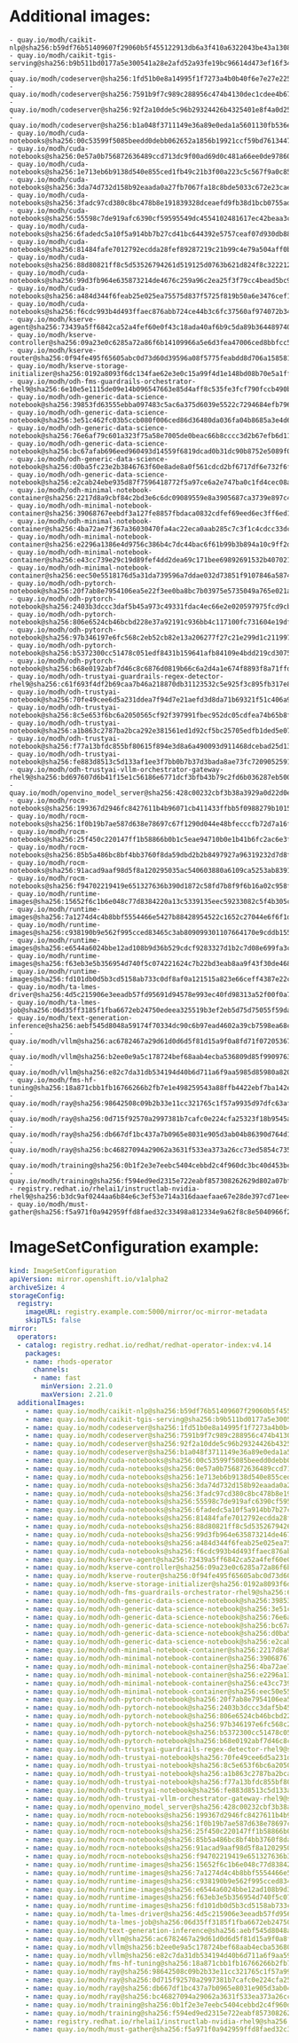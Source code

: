 # Additional images:
    - quay.io/modh/caikit-nlp@sha256:b59df76b51409607f29060b5f455122913db6a3f410a6322043be43a1308e376
    - quay.io/modh/caikit-tgis-serving@sha256:b9b511bd0177a5e300541a28e2afd52a93fe19bc96614d473ef16f34f1fba5f2
    - quay.io/modh/codeserver@sha256:1fd51b0e8a14995f1f7273a4b0b40f6e7e27e225ab179959747846e54079d61e
    - quay.io/modh/codeserver@sha256:7591b9f7c989c288956c474b4130dec1cdee4b672ea1fd2d75685413b20b5a28
    - quay.io/modh/codeserver@sha256:92f2a10dde5c96b29324426b4325401e8f4a0d257e439927172d5fe909289c44
    - quay.io/modh/codeserver@sha256:b1a048f3711149e36a89e0eda1a5601130fb536ecc0aabae42ab6e4d26977354
    - quay.io/modh/cuda-notebooks@sha256:00c53599f5085beedd0debb062652a1856b19921ccf59bd76134471d24c3fa7d
    - quay.io/modh/cuda-notebooks@sha256:0e57a0b756872636489ccd713dc9f00ad69d0c481a66ee0de97860f13b4fedcd
    - quay.io/modh/cuda-notebooks@sha256:1e713eb6b9138d540e855ced1fb49c21b3f00a223c5c567f9a0c85ce4f7f0a87
    - quay.io/modh/cuda-notebooks@sha256:3da74d732d158b92eaada0a27fb7067fa18c8bde5033c672e23caed0f21d6481
    - quay.io/modh/cuda-notebooks@sha256:3fadc97cd380c8bc478b8e191839328dceaefd9fb38d1bcb0755adcdc28123cd
    - quay.io/modh/cuda-notebooks@sha256:55598c7de919afc6390cf59595549dc4554102481617ec42beaa3c47ef26d5e4
    - quay.io/modh/cuda-notebooks@sha256:6fadedc5a10f5a914bb7b27cd41bc644392e5757ceaf07d930db884112054265
    - quay.io/modh/cuda-notebooks@sha256:81484fafe7012792ecdda28fef89287219c21b99c4e79a504aff0b265d94b429
    - quay.io/modh/cuda-notebooks@sha256:88d80821ff8c5d53526794261d519125d0763b621d824f8c3222127dab7b6cc8
    - quay.io/modh/cuda-notebooks@sha256:99d3fb964e635873214de4676c259a96c2ea25f3f79cc4bead5bc9f39aba34c0
    - quay.io/modh/cuda-notebooks@sha256:a484d344f6feab25e025ea75575d837f5725f819b50a6e3476cef1f9925c07a5
    - quay.io/modh/cuda-notebooks@sha256:f6cdc993b4d493ffaec876abb724ce44b3c6fc37560af974072b346e45ac1a3b
    - quay.io/modh/kserve-agent@sha256:73439a5ff6842ca52a4fef60e0f43c18ada40af6b9c5da89b3644897403b01e0
    - quay.io/modh/kserve-controller@sha256:09a23e0c6285a72a86f6b14109966a5e6d3fea47006ced8bbfcc57e390e5e600
    - quay.io/modh/kserve-router@sha256:0f94fe495f65605abc0d73d60d39596a08f5775feabdd8d706a1585819b0fba3
    - quay.io/modh/kserve-storage-initializer@sha256:0192a8093f6dc134fae62e3e0c15a99f4d1e148bd08b70e5a1ff20aa722b1d39
    - quay.io/modh/odh-fms-guardrails-orchestrator-rhel9@sha256:6e10e5e1115de09e14b096547663e85d4aff8c535fe3fcf790fccb490b135da7
    - quay.io/modh/odh-generic-data-science-notebook@sha256:39853fd63555ebba097483c5ac6a375d6039e5522c7294684efb7966ba4bc693
    - quay.io/modh/odh-generic-data-science-notebook@sha256:3e51c462fc03b5ccb080f006ced86d36480da036fa04b8685a3e4d6d51a817ba
    - quay.io/modh/odh-generic-data-science-notebook@sha256:76e6af79c601a323f75a58e7005de0beac66b8cccc3d2b67efb6d11d85f0cfa1
    - quay.io/modh/odh-generic-data-science-notebook@sha256:bc67afab696eed960493d14559f6819dcad0b31dc90b8752e5089f022c5a3d4d
    - quay.io/modh/odh-generic-data-science-notebook@sha256:d0ba5fc23e2b3846763f60e8ade8a0f561cdcd2bf6717df6e732f6f8b68b89c4
    - quay.io/modh/odh-generic-data-science-notebook@sha256:e2cab24ebe935d87f7596418772f5a97ce6a2e747ba0c1fd4cec08a728e99403
    - quay.io/modh/odh-minimal-notebook-container@sha256:2217d8a9cbf84c2bd3e6c6dc09089559e8a3905687ca3739e897c4b45e2b00b3
    - quay.io/modh/odh-minimal-notebook-container@sha256:39068767eebdf3a127fe8857fbdaca0832cdfef69eed6ec3ff6ed1858029420f
    - quay.io/modh/odh-minimal-notebook-container@sha256:4ba72ae7f367a36030470fa4ac22eca0aab285c7c3f1c4cdcc33dc07aa522143
    - quay.io/modh/odh-minimal-notebook-container@sha256:e2296a1386e4d9756c386b4c7dc44bac6f61b99b3b894a10c9ff2d8d5602ca4e
    - quay.io/modh/odh-minimal-notebook-container@sha256:e43cc739e29c19d89fef4dd2dea69c171bee69892691532b407021085fd7e253
    - quay.io/modh/odh-minimal-notebook-container@sha256:eec50e5518176d5a31da739596a7ddae032d73851f9107846a587442ebd10a82
    - quay.io/modh/odh-pytorch-notebook@sha256:20f7ab8e7954106ea5e22f3ee0ba8bc7b03975e5735049a765e021aa7eb06861
    - quay.io/modh/odh-pytorch-notebook@sha256:2403b3dccc3daf5b45a973c49331fdac4ec66e2e020597975fcd9cb4a625099b
    - quay.io/modh/odh-pytorch-notebook@sha256:806e6524cb46bcbd228e37a92191c936bb4c117100fc731604e19df80286b19d
    - quay.io/modh/odh-pytorch-notebook@sha256:97b346197e6fc568c2eb52cb82e13a206277f27c21e299d1c211997f140f638b
    - quay.io/modh/odh-pytorch-notebook@sha256:b5372300cc51478c051edf8431b159641afb84109e4bdd219cd307563b01d53a
    - quay.io/modh/odh-pytorch-notebook@sha256:b68e0192abf7d46c8c6876d0819b66c6a2d4a1e674f8893f8a71ffdcba96866c
    - quay.io/modh/odh-trustyai-guardrails-regex-detector-rhel9@sha256:c61f693f4df2b69caa7b46a218870db31123532c5e925f3c895fb317e852a9f6
    - quay.io/modh/odh-trustyai-notebook@sha256:70fe49cee6d5a231ddea7f94d7e21aefd3d8da71b69321f51c406a92173d3334
    - quay.io/modh/odh-trustyai-notebook@sha256:8c5e653f6bc6a2050565cf92f397991fbec952dc05cdfea74b65b8fd3047c9d4
    - quay.io/modh/odh-trustyai-notebook@sha256:a1b863c2787ba2bca292e381561ed1d92cf5bc25705edfb1ded5e0720a12d102
    - quay.io/modh/odh-trustyai-notebook@sha256:f77a13bfdc855bf80615f894e3d8a6a490093d911468dcebad25d134e0b4e11b
    - quay.io/modh/odh-trustyai-notebook@sha256:fe883d8513c5d133af1ee3f7bb0b7b37d3bada8ae73fc7209052591d4be681c0
    - quay.io/modh/odh-trustyai-vllm-orchestrator-gateway-rhel9@sha256:bd697607d6b41f15e1c56186e6771dcf3bfb43b79c2fd6b036287eb5000c2330
    - quay.io/modh/openvino_model_server@sha256:428c00232cbf3b38a3929a0d22d0e13c6388ce353e3853cc2956d175eacf6724
    - quay.io/modh/rocm-notebooks@sha256:199367d2946fc8427611b4b96071cb411433ffbb5f0988279b10150020af22db
    - quay.io/modh/rocm-notebooks@sha256:1f0b19b7ae587d638e78697c67f1290d044e48bfecccfb72d7a16faeba13f980
    - quay.io/modh/rocm-notebooks@sha256:25f450c220147ff1b58866b0b1c5eae94710b0e1b41b6fc2ac6e3f4c4bb397ee
    - quay.io/modh/rocm-notebooks@sha256:85b5a486bc8bf4bb3760f8da59dbd2b2b8497927a96319232d7d8f13c105fad4
    - quay.io/modh/rocm-notebooks@sha256:91acad9aaf98d5f8a120295035ac540603880a6109ca5253ab83918db26c8b6f
    - quay.io/modh/rocm-notebooks@sha256:f94702219419e651327636b390d1872c58fd7b8f9f6b16a02c958ffb918eded3
    - quay.io/modh/runtime-images@sha256:15652f6c1b6e048c77d8384220a13c5339135eec59233082c5f4b305ce5ffb01
    - quay.io/modh/runtime-images@sha256:7a1274d4c4b8bbf5554466e5427b88428954522c1652c27044e6f6f1d87b85fd
    - quay.io/modh/runtime-images@sha256:c938190b9e562f995cced83465c3ab809099301107664170e9cddb1554c9912c
    - quay.io/modh/runtime-images@sha256:e6544a6024bbe12ad108b9d36b529cdcf9283327d1b2c7d08e699fa3cb22392c
    - quay.io/modh/runtime-images@sha256:f63eb3e5b356954d740f5c074221624c7b22bd3eab8aa9f43f30de468e22a0d2
    - quay.io/modh/runtime-images@sha256:fd101db0d5b3cd5158ab733c0df8af0a121515a823e66ceff4387e22c29dbe92
    - quay.io/modh/ta-lmes-driver@sha256:4d5c215906e3eeadb57fd95691d94578e993ec40fd98313a52f00f0a716f4541
    - quay.io/modh/ta-lmes-job@sha256:06d35ff3185f1fba6672eb24750edeea325519b3ef2eb5d75d75055f59da4b9e
    - quay.io/modh/text-generation-inference@sha256:aebf545d8048a59174f70334dc90c6b97ead4602a39cb7598ea68c8d199168a2
    - quay.io/modh/vllm@sha256:ac6782467a29d61d0d6d5f81d15a9f0a8fd71f0720536774cabc389d80ba5f97
    - quay.io/modh/vllm@sha256:b2ee0e9a5c178724bef68aab4ecba536809d85f99097639cc061f54b4502e0f8
    - quay.io/modh/vllm@sha256:e82c7da31db534194d40b6d711a6f9aa5985d85980a8203084b7d732b9394fea
    - quay.io/modh/fms-hf-tuning@sha256:18a871cbb1fb16766266b2fb7e1e498259543a88ffb4422ebf7ba142e5e739b4
    - quay.io/modh/ray@sha256:98642508c09b2b33e11cc321765c1f57a9935d97dfc63affc0d8a2e2d2a6c125
    - quay.io/modh/ray@sha256:0d715f92570a2997381b7cafc0e224cfa25323f18b9545acfd23bc2b71576d06
    - quay.io/modh/ray@sha256:db667df1bc437a7b0965e8031e905d3ab04b86390d764d120e05ea5a5c18d1b4
    - quay.io/modh/ray@sha256:bc46827094a29062a3631f533ea373a26cc73ed5854c7352f890c6376d5840df
    - quay.io/modh/training@sha256:0b1f2e3e7eebc5404cebbd2c4f960dc3bc40d453bcd8d33a53618baafedd6091
    - quay.io/modh/training@sha256:f594ed9ed2315e722eabf857308262629d802a07bf6a2c6e2e582f7b9d903797
    - registry.redhat.io/rhelai1/instructlab-nvidia-rhel9@sha256:b3dc9af0244aa6b84e6c3ef53e714a316daaefaae67e28de397cd71ee4b2ac7e
    - quay.io/modh/must-gather@sha256:f5a971f0a942959ffd8faed32c33498a812334e9a62f8c8e5040966f21992ff4




# ImageSetConfiguration example:
```yaml
kind: ImageSetConfiguration
apiVersion: mirror.openshift.io/v1alpha2
archiveSize: 4
storageConfig:
  registry: 
    imageURL: registry.example.com:5000/mirror/oc-mirror-metadata
    skipTLS: false                       
mirror:
  operators:
  - catalog: registry.redhat.io/redhat/redhat-operator-index:v4.14
    packages:
    - name: rhods-operator
      channels:
      - name: fast
        minVersion: 2.21.0
        maxVersion: 2.21.0
  additionalImages:   
    - name: quay.io/modh/caikit-nlp@sha256:b59df76b51409607f29060b5f455122913db6a3f410a6322043be43a1308e376
    - name: quay.io/modh/caikit-tgis-serving@sha256:b9b511bd0177a5e300541a28e2afd52a93fe19bc96614d473ef16f34f1fba5f2
    - name: quay.io/modh/codeserver@sha256:1fd51b0e8a14995f1f7273a4b0b40f6e7e27e225ab179959747846e54079d61e
    - name: quay.io/modh/codeserver@sha256:7591b9f7c989c288956c474b4130dec1cdee4b672ea1fd2d75685413b20b5a28
    - name: quay.io/modh/codeserver@sha256:92f2a10dde5c96b29324426b4325401e8f4a0d257e439927172d5fe909289c44
    - name: quay.io/modh/codeserver@sha256:b1a048f3711149e36a89e0eda1a5601130fb536ecc0aabae42ab6e4d26977354
    - name: quay.io/modh/cuda-notebooks@sha256:00c53599f5085beedd0debb062652a1856b19921ccf59bd76134471d24c3fa7d
    - name: quay.io/modh/cuda-notebooks@sha256:0e57a0b756872636489ccd713dc9f00ad69d0c481a66ee0de97860f13b4fedcd
    - name: quay.io/modh/cuda-notebooks@sha256:1e713eb6b9138d540e855ced1fb49c21b3f00a223c5c567f9a0c85ce4f7f0a87
    - name: quay.io/modh/cuda-notebooks@sha256:3da74d732d158b92eaada0a27fb7067fa18c8bde5033c672e23caed0f21d6481
    - name: quay.io/modh/cuda-notebooks@sha256:3fadc97cd380c8bc478b8e191839328dceaefd9fb38d1bcb0755adcdc28123cd
    - name: quay.io/modh/cuda-notebooks@sha256:55598c7de919afc6390cf59595549dc4554102481617ec42beaa3c47ef26d5e4
    - name: quay.io/modh/cuda-notebooks@sha256:6fadedc5a10f5a914bb7b27cd41bc644392e5757ceaf07d930db884112054265
    - name: quay.io/modh/cuda-notebooks@sha256:81484fafe7012792ecdda28fef89287219c21b99c4e79a504aff0b265d94b429
    - name: quay.io/modh/cuda-notebooks@sha256:88d80821ff8c5d53526794261d519125d0763b621d824f8c3222127dab7b6cc8
    - name: quay.io/modh/cuda-notebooks@sha256:99d3fb964e635873214de4676c259a96c2ea25f3f79cc4bead5bc9f39aba34c0
    - name: quay.io/modh/cuda-notebooks@sha256:a484d344f6feab25e025ea75575d837f5725f819b50a6e3476cef1f9925c07a5
    - name: quay.io/modh/cuda-notebooks@sha256:f6cdc993b4d493ffaec876abb724ce44b3c6fc37560af974072b346e45ac1a3b
    - name: quay.io/modh/kserve-agent@sha256:73439a5ff6842ca52a4fef60e0f43c18ada40af6b9c5da89b3644897403b01e0
    - name: quay.io/modh/kserve-controller@sha256:09a23e0c6285a72a86f6b14109966a5e6d3fea47006ced8bbfcc57e390e5e600
    - name: quay.io/modh/kserve-router@sha256:0f94fe495f65605abc0d73d60d39596a08f5775feabdd8d706a1585819b0fba3
    - name: quay.io/modh/kserve-storage-initializer@sha256:0192a8093f6dc134fae62e3e0c15a99f4d1e148bd08b70e5a1ff20aa722b1d39
    - name: quay.io/modh/odh-fms-guardrails-orchestrator-rhel9@sha256:6e10e5e1115de09e14b096547663e85d4aff8c535fe3fcf790fccb490b135da7
    - name: quay.io/modh/odh-generic-data-science-notebook@sha256:39853fd63555ebba097483c5ac6a375d6039e5522c7294684efb7966ba4bc693
    - name: quay.io/modh/odh-generic-data-science-notebook@sha256:3e51c462fc03b5ccb080f006ced86d36480da036fa04b8685a3e4d6d51a817ba
    - name: quay.io/modh/odh-generic-data-science-notebook@sha256:76e6af79c601a323f75a58e7005de0beac66b8cccc3d2b67efb6d11d85f0cfa1
    - name: quay.io/modh/odh-generic-data-science-notebook@sha256:bc67afab696eed960493d14559f6819dcad0b31dc90b8752e5089f022c5a3d4d
    - name: quay.io/modh/odh-generic-data-science-notebook@sha256:d0ba5fc23e2b3846763f60e8ade8a0f561cdcd2bf6717df6e732f6f8b68b89c4
    - name: quay.io/modh/odh-generic-data-science-notebook@sha256:e2cab24ebe935d87f7596418772f5a97ce6a2e747ba0c1fd4cec08a728e99403
    - name: quay.io/modh/odh-minimal-notebook-container@sha256:2217d8a9cbf84c2bd3e6c6dc09089559e8a3905687ca3739e897c4b45e2b00b3
    - name: quay.io/modh/odh-minimal-notebook-container@sha256:39068767eebdf3a127fe8857fbdaca0832cdfef69eed6ec3ff6ed1858029420f
    - name: quay.io/modh/odh-minimal-notebook-container@sha256:4ba72ae7f367a36030470fa4ac22eca0aab285c7c3f1c4cdcc33dc07aa522143
    - name: quay.io/modh/odh-minimal-notebook-container@sha256:e2296a1386e4d9756c386b4c7dc44bac6f61b99b3b894a10c9ff2d8d5602ca4e
    - name: quay.io/modh/odh-minimal-notebook-container@sha256:e43cc739e29c19d89fef4dd2dea69c171bee69892691532b407021085fd7e253
    - name: quay.io/modh/odh-minimal-notebook-container@sha256:eec50e5518176d5a31da739596a7ddae032d73851f9107846a587442ebd10a82
    - name: quay.io/modh/odh-pytorch-notebook@sha256:20f7ab8e7954106ea5e22f3ee0ba8bc7b03975e5735049a765e021aa7eb06861
    - name: quay.io/modh/odh-pytorch-notebook@sha256:2403b3dccc3daf5b45a973c49331fdac4ec66e2e020597975fcd9cb4a625099b
    - name: quay.io/modh/odh-pytorch-notebook@sha256:806e6524cb46bcbd228e37a92191c936bb4c117100fc731604e19df80286b19d
    - name: quay.io/modh/odh-pytorch-notebook@sha256:97b346197e6fc568c2eb52cb82e13a206277f27c21e299d1c211997f140f638b
    - name: quay.io/modh/odh-pytorch-notebook@sha256:b5372300cc51478c051edf8431b159641afb84109e4bdd219cd307563b01d53a
    - name: quay.io/modh/odh-pytorch-notebook@sha256:b68e0192abf7d46c8c6876d0819b66c6a2d4a1e674f8893f8a71ffdcba96866c
    - name: quay.io/modh/odh-trustyai-guardrails-regex-detector-rhel9@sha256:c61f693f4df2b69caa7b46a218870db31123532c5e925f3c895fb317e852a9f6
    - name: quay.io/modh/odh-trustyai-notebook@sha256:70fe49cee6d5a231ddea7f94d7e21aefd3d8da71b69321f51c406a92173d3334
    - name: quay.io/modh/odh-trustyai-notebook@sha256:8c5e653f6bc6a2050565cf92f397991fbec952dc05cdfea74b65b8fd3047c9d4
    - name: quay.io/modh/odh-trustyai-notebook@sha256:a1b863c2787ba2bca292e381561ed1d92cf5bc25705edfb1ded5e0720a12d102
    - name: quay.io/modh/odh-trustyai-notebook@sha256:f77a13bfdc855bf80615f894e3d8a6a490093d911468dcebad25d134e0b4e11b
    - name: quay.io/modh/odh-trustyai-notebook@sha256:fe883d8513c5d133af1ee3f7bb0b7b37d3bada8ae73fc7209052591d4be681c0
    - name: quay.io/modh/odh-trustyai-vllm-orchestrator-gateway-rhel9@sha256:bd697607d6b41f15e1c56186e6771dcf3bfb43b79c2fd6b036287eb5000c2330
    - name: quay.io/modh/openvino_model_server@sha256:428c00232cbf3b38a3929a0d22d0e13c6388ce353e3853cc2956d175eacf6724
    - name: quay.io/modh/rocm-notebooks@sha256:199367d2946fc8427611b4b96071cb411433ffbb5f0988279b10150020af22db
    - name: quay.io/modh/rocm-notebooks@sha256:1f0b19b7ae587d638e78697c67f1290d044e48bfecccfb72d7a16faeba13f980
    - name: quay.io/modh/rocm-notebooks@sha256:25f450c220147ff1b58866b0b1c5eae94710b0e1b41b6fc2ac6e3f4c4bb397ee
    - name: quay.io/modh/rocm-notebooks@sha256:85b5a486bc8bf4bb3760f8da59dbd2b2b8497927a96319232d7d8f13c105fad4
    - name: quay.io/modh/rocm-notebooks@sha256:91acad9aaf98d5f8a120295035ac540603880a6109ca5253ab83918db26c8b6f
    - name: quay.io/modh/rocm-notebooks@sha256:f94702219419e651327636b390d1872c58fd7b8f9f6b16a02c958ffb918eded3
    - name: quay.io/modh/runtime-images@sha256:15652f6c1b6e048c77d8384220a13c5339135eec59233082c5f4b305ce5ffb01
    - name: quay.io/modh/runtime-images@sha256:7a1274d4c4b8bbf5554466e5427b88428954522c1652c27044e6f6f1d87b85fd
    - name: quay.io/modh/runtime-images@sha256:c938190b9e562f995cced83465c3ab809099301107664170e9cddb1554c9912c
    - name: quay.io/modh/runtime-images@sha256:e6544a6024bbe12ad108b9d36b529cdcf9283327d1b2c7d08e699fa3cb22392c
    - name: quay.io/modh/runtime-images@sha256:f63eb3e5b356954d740f5c074221624c7b22bd3eab8aa9f43f30de468e22a0d2
    - name: quay.io/modh/runtime-images@sha256:fd101db0d5b3cd5158ab733c0df8af0a121515a823e66ceff4387e22c29dbe92
    - name: quay.io/modh/ta-lmes-driver@sha256:4d5c215906e3eeadb57fd95691d94578e993ec40fd98313a52f00f0a716f4541
    - name: quay.io/modh/ta-lmes-job@sha256:06d35ff3185f1fba6672eb24750edeea325519b3ef2eb5d75d75055f59da4b9e
    - name: quay.io/modh/text-generation-inference@sha256:aebf545d8048a59174f70334dc90c6b97ead4602a39cb7598ea68c8d199168a2
    - name: quay.io/modh/vllm@sha256:ac6782467a29d61d0d6d5f81d15a9f0a8fd71f0720536774cabc389d80ba5f97
    - name: quay.io/modh/vllm@sha256:b2ee0e9a5c178724bef68aab4ecba536809d85f99097639cc061f54b4502e0f8
    - name: quay.io/modh/vllm@sha256:e82c7da31db534194d40b6d711a6f9aa5985d85980a8203084b7d732b9394fea
    - name: quay.io/modh/fms-hf-tuning@sha256:18a871cbb1fb16766266b2fb7e1e498259543a88ffb4422ebf7ba142e5e739b4
    - name: quay.io/modh/ray@sha256:98642508c09b2b33e11cc321765c1f57a9935d97dfc63affc0d8a2e2d2a6c125
    - name: quay.io/modh/ray@sha256:0d715f92570a2997381b7cafc0e224cfa25323f18b9545acfd23bc2b71576d06
    - name: quay.io/modh/ray@sha256:db667df1bc437a7b0965e8031e905d3ab04b86390d764d120e05ea5a5c18d1b4
    - name: quay.io/modh/ray@sha256:bc46827094a29062a3631f533ea373a26cc73ed5854c7352f890c6376d5840df
    - name: quay.io/modh/training@sha256:0b1f2e3e7eebc5404cebbd2c4f960dc3bc40d453bcd8d33a53618baafedd6091
    - name: quay.io/modh/training@sha256:f594ed9ed2315e722eabf857308262629d802a07bf6a2c6e2e582f7b9d903797
    - name: registry.redhat.io/rhelai1/instructlab-nvidia-rhel9@sha256:b3dc9af0244aa6b84e6c3ef53e714a316daaefaae67e28de397cd71ee4b2ac7e
    - name: quay.io/modh/must-gather@sha256:f5a971f0a942959ffd8faed32c33498a812334e9a62f8c8e5040966f21992ff4



```

